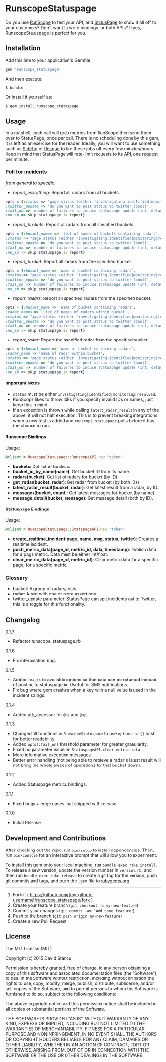 # RunscopeStatuspage

Do you use [RunScope](https://runscope.com) to test your API, and [StatusPage](https://statuspage.io) to show it all off to your customers? Don't want to write bindings for both APIs? If yes, RunscopeStatuspage is perfect for you.

## Installation

Add this line to your application's Gemfile:

```ruby
gem 'runscope_statuspage'
```

And then execute:

    $ bundle

Or install it yourself as:

    $ gem install runscope_statuspage

## Usage

In a nutshell, each call will grab metrics from RunScope then send them over to StatusPage, once per call. There is no scheduling done by this gem, it is left as an exercise for the reader. Ideally, you will want to use something such as [Sidekiq](https://github.com/mperham/sidekiq) or [Resque](https://github.com/resque/resque) to fire these jobs off every few minutes/hours. Keep in mind that StatusPage will rate-limit requests to its API, one request per minute. 


### Poll for incidents

*from general to specific:*

- *report_everything:* Report all radars from all buckets.
```ruby
opts = {:status => "page status (either 'investigating|identified|monitoring|resolved')",
:twitter_update => 'do you want to post status to twitter (bool)',
:fail_on => 'number of failures to induce statuspage update (int, default 0)',
:no_sp => skip statuspage.io report}
```
- *report_buckets:* Report all radars from all specified buckets.
```ruby
opts = {:bucket_names => 'list of names of buckets containing radars',
:status => "page status (either 'investigating|identified|monitoring|resolved')",
:twitter_update => 'do you want to post status to twitter (bool)',
:fail_on => 'number of failures to induce statuspage update (int, default 0)',
:no_sp => skip statuspage.io report}
```
- *report_bucket:* Report all radars from the specified bucket.
```ruby
opts = {:bucket_name => 'name of bucket containing radars',
:status => "page status (either 'investigating|identified|monitoring|resolved')",
:twitter_update => 'do you want to post status to twitter (bool)',
:fail_on => 'number of failures to induce statuspage update (int, default 0)',
:no_sp => skip statuspage.io report}
```
- *report_radars:* Report all specified radars from the specified bucket.
```ruby
opts = {:bucket_name => 'name of bucket containing radars',
:radar_names => 'list of names of radars within bucket',
:status => "page status (either 'investigating|identified|monitoring|resolved')",
:twitter_update => 'do you want to post status to twitter (bool)',
:fail_on => 'number of failures to induce statuspage update (int, default 0)',
:no_sp => skip statuspage.io report}
```
- *report_radar:* Report the specified radar from the specified bucket.
```ruby
opts = {:bucket_name => 'name of bucket containing radars',
:radar_name => 'name of radar within bucket',
:status => "page status (either 'investigating|identified|monitoring|resolved')",
:twitter_update => 'do you want to post status to twitter (bool)',
:fail_on => 'number of failures to induce statuspage update (int, default 0)',
:no_sp => skip statuspage.io report}
```

#### Important Notes

- `status` must be either `investigating|identified|monitoring|resolved`.
- RunScope likes to throw ISEs if you specify invalid IDs or names, just keep this in mind.
- If an exception is thrown while calling `latest_radar_result` in any of the above, it will not halt execution. This is to prevent breaking integrations when a new test is added and `runscope_statuspage` polls before it has the chance to run.

#### Runscope Bindings
Usage: 

```ruby
@client = RunscopeStatuspage::RunscopeAPI.new "token"
```

- **buckets**: Get list of buckets.
- **bucket_id_by_name(name)**: Get bucket ID from its name.
- **radars(bucket)**: Get list of radars for bucket (by ID).
- **get_radar(bucket, radar)**: Get radar from bucket (by both IDs)
- **latest_radar_result(bucket, radar)**: Get latest result from a radar, by ID.
- **messages(bucket, count)**: Get latest messages for bucket (by name).
- **message_detail(bucket, message)**: Get message detail (both by ID).

#### Statuspage Bindings 
Usage: 

```ruby
@client = RunscopeStatuspage::StatspageAPI.new "token"
```

- **create_realtime_incident(page, name, msg, status, twitter)**: Creates a realtime incident.
- **push_metric_data(page_id, metric_id, data, timestamp)**: Publish data for a page metric. Data must be either int/float.
- **clear_metric_data(page_id, metric_id)**: Clear metric data for a specific page, for a specific metric.

### Glossary

- bucket: A group of radars/tests.
- radar: A test with one or more assertions.
- twitter_update parameter: StatusPage can spit incidents out to Twitter, this is a toggle for this functionality.

## Changelog

0.1.7
* Refactor runscope_statuspage.rb

0.1.6
* Fix interpolation bug.

0.1.5
* Added `:no_sp` to available options so that data can be returned instead of posting to statuspage.io. Useful for SMS notifications.
* Fix bug where gem crashes when a key with a null value is used in the incident strings. 

0.1.4
* Added attr_accessor for `@rs` and `@sp`.

0.1.3
* Changed all functions in `RunscopeStatuspage` to use `options = {}` hash for better readability.
* Added `opts[:fail_on]` threshold parameter for greater granularity.
* Fixed no parameter issue on `StatuspageAPI.clear_metric_data`
* More informative exception messages
* Better error handling (not being able to retrieve a radar's latest result will not bring the whole sweep of operations for that bucket down).

0.1.2
* Added Statuspage metrics bindings.

0.1.1
* Fixed bugs + edge cases that shipped with release.

0.1.0
* Initial Release

## Development and Contributions

After checking out the repo, run `bin/setup` to install dependencies. Then, run `bin/console` for an interactive prompt that will allow you to experiment. 

To install this gem onto your local machine, run `bundle exec rake install`. To release a new version, update the version number in `version.rb`, and then run `bundle exec rake release` to create a git tag for the version, push git commits and tags, and push the `.gem` file to [rubygems.org](https://rubygems.org).

----

1. Fork it ( https://github.com/[my-github-username]/runscope_statuspage/fork )
2. Create your feature branch (`git checkout -b my-new-feature`)
3. Commit your changes (`git commit -am 'Add some feature'`)
4. Push to the branch (`git push origin my-new-feature`)
5. Create a new Pull Request

## License

The MIT License (MIT)

Copyright (c) 2015 David Stancu

Permission is hereby granted, free of charge, to any person obtaining a copy
of this software and associated documentation files (the "Software"), to deal
in the Software without restriction, including without limitation the rights
to use, copy, modify, merge, publish, distribute, sublicense, and/or sell
copies of the Software, and to permit persons to whom the Software is
furnished to do so, subject to the following conditions:

The above copyright notice and this permission notice shall be included in
all copies or substantial portions of the Software.

THE SOFTWARE IS PROVIDED "AS IS", WITHOUT WARRANTY OF ANY KIND, EXPRESS OR
IMPLIED, INCLUDING BUT NOT LIMITED TO THE WARRANTIES OF MERCHANTABILITY,
FITNESS FOR A PARTICULAR PURPOSE AND NONINFRINGEMENT. IN NO EVENT SHALL THE
AUTHORS OR COPYRIGHT HOLDERS BE LIABLE FOR ANY CLAIM, DAMAGES OR OTHER
LIABILITY, WHETHER IN AN ACTION OF CONTRACT, TORT OR OTHERWISE, ARISING FROM,
OUT OF OR IN CONNECTION WITH THE SOFTWARE OR THE USE OR OTHER DEALINGS IN
THE SOFTWARE.
